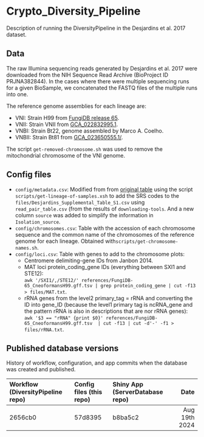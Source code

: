 # Crypto_Diversity_Pipeline

Description of running the DiversityPipeline in the Desjardins et al. 2017 dataset.

## Data

The raw Illumina sequencing reads generated by Desjardins et al. 2017 were downloaded from the NIH Sequence Read Archive (BioProject ID PRJNA382844). In the cases where there were multiple sequencing runs for a given BioSample, we concatenated the FASTQ files of the multiple runs into one.  

The reference genome assemblies for each lineage are:
 * VNI: Strain H99 from [FungiDB release 65](https://fungidb.org/common/downloads/release-65/CneoformansH99/fasta/data/FungiDB-65_CneoformansH99_Genome.fasta).  
 * VNII: Strain VNII from [GCA_022832995.1](https://www.ncbi.nlm.nih.gov/datasets/genome/GCA_022832995.1/).  
 * VNBI: Strain Bt22, genome assembled by Marco A. Coelho.  
 * VNBII: Strain Bt81 from [GCA_023650555.1/](https://www.ncbi.nlm.nih.gov/datasets/genome/GCA_023650555.1/).

The script `get-removed-chromosome.sh` was used to remove the mitochondrial chromosome of the VNI genome.

## Config files 
* `config/metadata.csv`: Modified from from [original table](https://genome.cshlp.org/content/suppl/2017/06/05/gr.218727.116.DC1/Supplemental_Table_S1.xlsx) using the script `scripts/get-lineage-of-samples.xsh` to add the SRS codes to the `files/Desjardins_Supplemental_Table_S1.csv` using `read_pair_table.csv` (from the results of `downloading-tools`. And a new column `source` was added to simplify the information in `Isolation_source`.  
* `config/chromosomes.csv`: Table with the accession of each chromosome sequence and the common name of the chromosomes of the reference genome for each lineage. Obtained with`scripts/get-chromosome-names.sh`.  
* `config/loci.csv`: Table with genes to add to the chromosome plots:
   * Centromere delimiting-gene IDs from Janbon 2014. 
   * MAT loci protein_coding_gene IDs (everything between SXI1 and STE12):  
  `awk '/SXI1/,/STE12/' references/FungiDB-65_CneoformansH99.gff.tsv | grep protein_coding_gene | cut -f13 > files/MAT.txt`.  
   * rRNA genes from the level2 primary_tag = rRNA and converting the ID into gene_ID (because the level1 primary tag is ncRNA_gene and the pattern rRNA is also in descriptions that are nor rRNA genes):  
  `awk '$3 == "rRNA" {print $0}' references/FungiDB-65_CneoformansH99.gff.tsv  | cut -f13 | cut -d'-' -f1 > files/rRNA.txt`.

## Published database versions

History of workflow, configuration, and app commits when the database was created and published.

| Workflow (DiversityPipeline repo) | Config files (this repo) | Shiny App (ServerDatabase repo) | Date |
| :-------------------------------- | :----------------------- |:------------------------------- |----: |
|2656cb0|57d8395|b8ba5c2|Aug 19th 2024|
